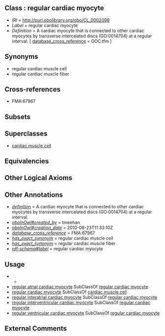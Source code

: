 
## Class : regular cardiac myocyte

 * *IRI* = http://purl.obolibrary.org/obo/CL_0002098
 * *Label* = regular cardiac myocyte
 * *Definition* = A cardiac myocyte that is connected to other cardiac myocytes by transverse intercalated discs (GO:0014704) at a regular interval. [ [database_cross_reference](../../ef/oboInOwl#hasDbXref.md) = GOC:tfm ]

## Synonyms

 * regular cardiac muscle cell
 * regular cardiac muscle fiber

## Cross-references

 * FMA:67967

## Subsets


## Superclasses

 * [cardiac muscle cell](../../CL/46/CL_0000746.md)

## Equivalencies


## Other Logical Axioms


## Other Annotations

 * *[definition](../../IAO/15/IAO_0000115.md)* = A cardiac myocyte that is connected to other cardiac myocytes by transverse intercalated discs (GO:0014704) at a regular interval.
 * *[oboInOwl#created_by](../../oboInOwl#created/by/oboInOwl#created_by.md)* = tmeehan
 * *[oboInOwl#creation_date](../../oboInOwl#creation/te/oboInOwl#creation_date.md)* = 2010-08-23T11:33:10Z
 * *[database_cross_reference](../../ef/oboInOwl#hasDbXref.md)* = FMA:67967
 * *[has_exact_synonym](../../ym/oboInOwl#hasExactSynonym.md)* = regular cardiac muscle cell
 * *[has_exact_synonym](../../ym/oboInOwl#hasExactSynonym.md)* = regular cardiac muscle fiber
 * *[rdf-schema#label](../../el/rdf-schema#label.md)* = regular cardiac myocyte

## Usage

 * -
 * [regular atrial cardiac myocyte](../../CL/29/CL_0002129.md) SubClassOf [regular cardiac myocyte](../../CL/98/CL_0002098.md)
 * [regular cardiac myocyte](../../CL/98/CL_0002098.md) SubClassOf [cardiac muscle cell](../../CL/46/CL_0000746.md)
 * [regular interatrial cardiac myocyte](../../CL/30/CL_0002130.md) SubClassOf [regular cardiac myocyte](../../CL/98/CL_0002098.md)
 * [regular interventricular cardiac myocyte](../../CL/00/CL_0002100.md) SubClassOf [regular cardiac myocyte](../../CL/98/CL_0002098.md)
 * [regular ventricular cardiac myocyte](../../CL/31/CL_0002131.md) SubClassOf [regular cardiac myocyte](../../CL/98/CL_0002098.md)

## External Comments


